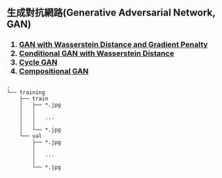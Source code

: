 ## 生成對抗網路(Generative Adversarial Network, GAN)
<h3>
  <ol>
    <li><a href="https://github.com/PANpinchi/GAN_exercise/tree/master/WGAN">GAN with Wasserstein Distance and Gradient Penalty</a></li>
    <li><a href="https://github.com/PANpinchi/GAN_exercise/tree/master/CWGAN">Conditional GAN with Wasserstein Distance</a></li>
    <li><a href="https://github.com/PANpinchi/GAN_exercise/tree/master/CycleGAN">Cycle GAN</a></li>
    <li><a href="https://github.com/PANpinchi/GAN_exercise/tree/master/CompositionalGAN">Compositional GAN</a></li>
  </ol>
</h3>

```
.
└── training
    ├── train
    │   ├── *.jpg
    │   │   
    │   │   ...
    │   │   
    │   └── *.jpg
    └── val
        ├── *.jpg
        │   
        │   ...
        │   
        └── *.jpg
```
